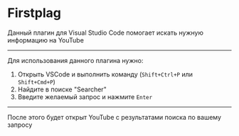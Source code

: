 # Firstplag
Данный плагин для Visual Studio Code помогает искать нужную информацию на YouTube
** **
Для использования данного плагина нужно:
1. Открыть VSCode и выполнить команду (`Shift+Ctrl+P` или `Shift+Cmd+P`)
2. Найдите в поиске "Searcher"
3. Введите желаемый запрос и нажмите `Enter`
** ** 
После этого будет открыт YouTube с результатами поиска по вашему запросу
